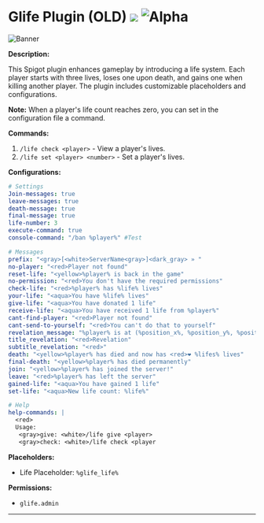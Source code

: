
# Glife Plugin (OLD) ![](https://img.shields.io/badge/Platform-Linux-only-blue) ![Alpha](https://img.shields.io/badge/Status-Release-green)

![Banner](https://images-ext-2.discordapp.net/external/K_Vj-_8FzSL7B57Ycey0crHLgwftXVdKUHPVUceQ26c/https/i.postimg.cc/yxBjZCXB/Glifebanner-dsgvgd.jpg?format=webp&width=2560&height=1180)

**Description:**

This Spigot plugin enhances gameplay by introducing a life system. Each player starts with three lives, loses one upon death, and gains one when killing another player. The plugin includes customizable placeholders and configurations.

**Note:** When a player's life count reaches zero, you can set in the configuration file a command.

**Commands:**

1. `/life check <player>` - View a player's lives.
4. `/life set <player> <number>` - Set a player's lives.

**Configurations:**

```yaml
# Settings
Join-messages: true
leave-messages: true
death-message: true
final-message: true
life-number: 3
execute-command: true
console-command: "/ban %player%" #Test

# Messages
prefix: "<gray>[<white>ServerName<gray>]<dark_gray> » "
no-player: "<red>Player not found"
reset-life: "<yellow>%player% is back in the game"
no-permission: "<red>You don't have the required permissions"
check-life: "<red>%player% has %life% lives"
your-life: "<aqua>You have %life% lives"
give-life: "<aqua>You have donated 1 life"
receive-life: "<aqua>You have received 1 life from %player%"
cant-find-player: "<red>Player not found"
cant-send-to-yourself: "<red>You can't do that to yourself"
revelation_message: "%player% is at (%position_x%, %position_y%, %position_z%, %world%)"
title_revelation: "<red>Revelation"
subtitle_revelation: "<red>"
death: "<yellow>%player% has died and now has <red>❤ %lifes% lives"
final-death: "<yellow>%player% has died permanently"
join: "<yellow>%player% has joined the server!"
leave: "<red>%player% has left the server"
gained-life: "<aqua>You have gained 1 life"
set-life: "<aqua>New life count: %life%"

# Help
help-commands: |
  <red>
  Usage:
   <gray>give: <white>/life give <player>
   <gray>check: <white>/life check <player
```

**Placeholders:**

- Life Placeholder: `%glife_life%`

**Permissions:**

- `glife.admin`

---
